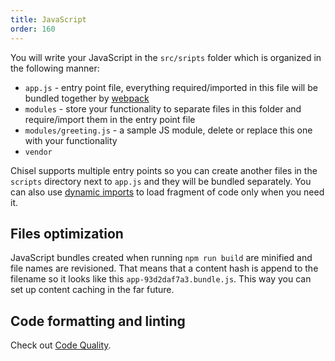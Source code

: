 ```yaml
---
title: JavaScript
order: 160
---
```


You will write your JavaScript in the `src/sripts` folder which is organized in the following manner:

- `app.js` - entry point file, everything required/imported in this file will be bundled together by [webpack](https://webpack.js.org/)
- `modules` - store your functionality to separate files in this folder and require/import them in the entry point file
- `modules/greeting.js` - a sample JS module, delete or replace this one with your functionality
- `vendor` 

Chisel supports multiple entry points so you can create another files in the `scripts` directory next to `app.js` and they will be bundled separately. You can also use [dynamic imports](https://webpack.js.org/api/module-methods/#import-) to load fragment of code only when you need it.

## Files optimization
JavaScript bundles created when running `npm run build` are minified and file names are revisioned. That means that a content hash is append to the filename so it looks like this `app-93d2daf7a3.bundle.js`. This way you can set up content caching in the far future.

## Code formatting and linting
Check out [Code Quality](/docs/development/code-quality).


